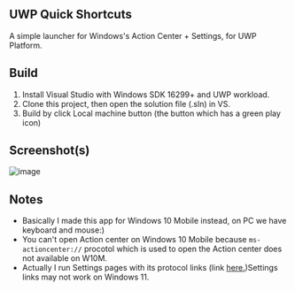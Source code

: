 ## UWP Quick Shortcuts
A simple launcher for Windows's Action Center + Settings, for UWP Platform.

## Build
1. Install Visual Studio with Windows SDK 16299+ and UWP workload.
2. Clone this project, then open the solution file (.sln) in VS.
3. Build by click Local machine button (the button which has a green play icon)

## Screenshot(s)
![image](https://user-images.githubusercontent.com/77564176/188419704-6c0e8077-277b-4248-b3dd-0d658fe4bf72.png)

## Notes
* Basically I made this app for Windows 10 Mobile instead, on PC we have keyboard and mouse:)
* You can't open Action center on Windows 10 Mobile because ```ms-actioncenter://``` procotol which is used to open the Action center does not available on W10M.
* Actually I run Settings pages with its protocol links (link [here.](https://docs.microsoft.com/en-us/windows/uwp/launch-resume/launch-settings-app))Settings links may not work on Windows 11.